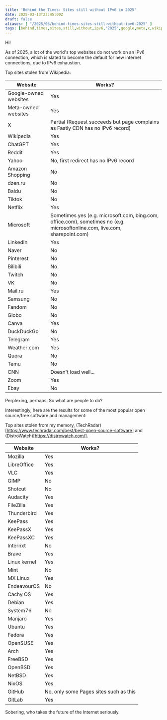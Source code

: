 ```yaml
---
title: 'Behind the Times: Sites still without IPv6 in 2025'
date: 2025-03-13T23:45:00Z
draft: false
aliases: [ "/2025/03/behind-times-sites-still-without-ipv6-2025" ]
tags: [behind,times,sites,still,without,ipv6,"2025",google,meta,x,wikipedia,chatgpt,reddit,yahoo,amazon,dzen,baidu,tiktok,netflix,microsoft,linkedin,naver,pinterest,bilibili,twitch,vk,mail.ru,samsung,fandom,globo,canva,duckduckgo,tetlegram,weather.com,quora,temu,cnn,zoom,ebay,networking]
---
```


Hi!

As of 2025, a lot of the world's top websites do not work on an IPv6 connection, which is slated to become the default for new internet connections, due to IPv6 exhaustion.

Top sites stolen from Wikipedia:

| Website | Works? |
| ------- | ------ |
| Google-owned websites  | Yes |
| Meta-owned websites | Yes |
| X | Partial (Request succeeds but page complains as Fastly CDN has no IPv6 record) |
| Wikipedia | Yes |
| ChatGPT | Yes |
| Reddit | Yes |
| Yahoo | No, first redirect has no IPv6 record |
| Amazon Shopping | No |
| dzen.ru | No |
| Baidu | No |
| Tiktok | No |
| Netflix | Yes |
| Microsoft | Sometimes yes (e.g. microsoft.com, bing.com, office.com), sometimes no (e.g. microsoftonline.com, live.com, sharepoint.com) |
| LinkedIn | Yes |
| Naver | No |
| Pinterest | No |
| Bilibili | No |
| Twitch | No |
| VK | No |
| Mail.ru | Yes |
| Samsung | No |
| Fandom | No |
| Globo | No |
| Canva | Yes |
| DuckDuckGo | No |
| Telegram | Yes |
| Weather.com | Yes |
| Quora | No |
| Temu | No |
| CNN | Doesn't load well... |
| Zoom | Yes |
| Ebay | No |

Perplexing, perhaps. So what are people to do?

Interestingly, here are the results for some of the most popular open source/free software and management:

Top sites stolen from my memory, (TechRadar)[https://www.techradar.com/best/best-open-source-software] and (DistroWatch)[https://distrowatch.com/].

| Website | Works? |
| ------- | ------ |
| Mozilla | Yes |
| LibreOffice | Yes |
| VLC | Yes |
| GIMP | No |
| Shotcut | No |
| Audacity | Yes |
| FileZilla | Yes |
| Thunderbird | Yes |
| KeePass | Yes |
| KeePassX | Yes |
| KeePassXC | Yes |
| Internxt | No |
| Brave | Yes |
| Linux kernel | Yes |
| Mint | No |
| MX Linux | Yes |
| EndeavourOS | No |
| Cachy OS | Yes |
| Debian | Yes |
| System76 | No |
| Manjaro | Yes |
| Ubuntu | Yes |
| Fedora | Yes |
| OpenSUSE | Yes |
| Arch | Yes |
| FreeBSD | Yes |
| OpenBSD | Yes |
| NetBSD | Yes |
| NixOS | Yes |
| GitHub | No, only some Pages sites such as this |
| GitLab | Yes |

Sobering, who takes the future of the Internet seriously.